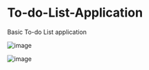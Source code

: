 # To-do-List-Application
Basic To-do List application


![image](https://user-images.githubusercontent.com/88817315/141086341-fe4a2f80-1179-45b9-8391-0f4bace34c47.png)


![image](https://user-images.githubusercontent.com/88817315/141086423-55dcee81-2dd4-4d05-b783-523c4090fb49.png)

